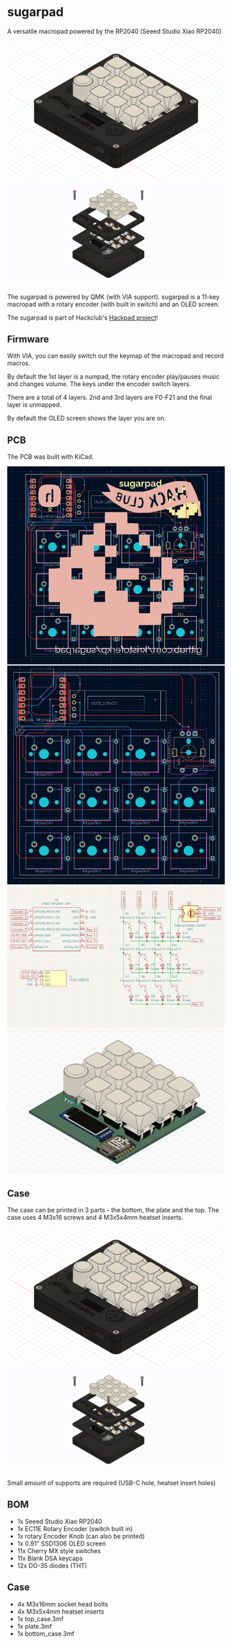 # sugarpad

A versatile macropad powered by the RP2040 (Seeed Studio Xiao RP2040)

![complete](/images/cad-case.png)
![gif](/images/sugarpad%20case%20v8.gif)

The sugarpad is powered by QMK (with VIA support).
sugarpad is a 11-key macropad with a rotary encoder (with built in switch) and an OLED screen.

The sugarpad is part of Hackclub's [Hackpad project](https://hackpad.hackclub.com/)!

## Firmware
With VIA, you can easily switch out the keymap of the macropad and record macros.

By default the 1st layer is a numpad, the rotary encoder play/pauses music and changes volume.
The keys under the encoder switch layers.

There are a total of 4 layers. 2nd and 3rd layers are F0-F21 and the final layer is unmapped.

By default the OLED screen shows the layer you are on.

## PCB
The PCB was built with KiCad.

![pcb](/images/pcb.png)
![pcb-no-silkscreen](/images/pcb-no-silkscreen.png)
![schematic](/images/schematic.png)
![pcb-step](/images/cad-pcb.png)


## Case
The case can be printed in 3 parts - the bottom, the plate and the top. 
The case uses 4 M3x16 screws and 4 M3x5x4mm heatset inserts.

![case](/images/cad-case.png)
![gif](/images/sugarpad%20case%20v8.gif)

Small amount of supports are required (USB-C hole, heatset insert holes)

## BOM
- 1x Seeed Studio Xiao RP2040
- 1x EC11E Rotary Encoder (switch built in)
- 1x rotary Encoder Knob (can also be printed)
- 1x 0.91" SSD1306 OLED screen
- 11x Cherry MX style switches
- 11x Blank DSA keycaps
- 12x DO-35 diodes (THT)

## Case
- 4x M3x16mm socket head bolts
- 4x M3x5x4mm heatset inserts
- 1x top_case.3mf
- 1x plate.3mf
- 1x bottom_case.3mf
